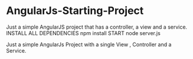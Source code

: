 # AngularJs-Starting-Project
Just a simple AngularJS project that has a controller, a view and a service.
INSTALL ALL DEPENDENCIES
npm install
START
node server.js 

Just a simple AngularJs Project with a single View , Controller and a Service.
